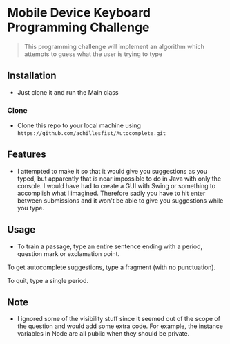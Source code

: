 # Mobile Device Keyboard Programming Challenge

> This programming challenge will implement an algorithm which attempts to guess what the user is trying to type

## Installation

- Just clone it and run the Main class

### Clone

- Clone this repo to your local machine using `https://github.com/achillesfist/Autocomplete.git`

## Features

- I attempted to make it so that it would give you suggestions as you typed, but apparently that is near impossible to do
in Java with only the console. I would have had to create a GUI with Swing or something to accomplish what I imagined.
Therefore sadly you have to hit enter between submissions and it won't be able to give you suggestions while you type.

## Usage

- To train a passage, type an entire sentence ending with a period, question mark or exclamation point.

To get autocomplete suggestions, type a fragment (with no punctuation).

To quit, type a single period.

## Note

- I ignored some of the visibility stuff since it seemed out of the scope of the question and would add some extra
code. For example, the instance variables in Node are all public when they should be private.


